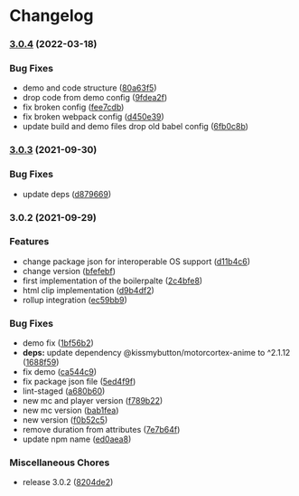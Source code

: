 # Changelog

### [3.0.4](https://www.github.com/donkeyclip/motorcortex-typewriting/compare/v3.0.3...v3.0.4) (2022-03-18)


### Bug Fixes

* demo and code structure ([80a63f5](https://www.github.com/donkeyclip/motorcortex-typewriting/commit/80a63f573bf7e2fdabb5ade334044d544ddcb8fb))
* drop code from demo config ([9fdea2f](https://www.github.com/donkeyclip/motorcortex-typewriting/commit/9fdea2f126fa4fe39ad5655c9a496bfedd0140d4))
* fix broken config ([fee7cdb](https://www.github.com/donkeyclip/motorcortex-typewriting/commit/fee7cdb08860e291cffef4c30cee2aa6d8b2b171))
* fix broken webpack config ([d450e39](https://www.github.com/donkeyclip/motorcortex-typewriting/commit/d450e3920d57a2eaddbb1a6895b712a2ffcab3b8))
* update build and demo files drop old babel config ([6fb0c8b](https://www.github.com/donkeyclip/motorcortex-typewriting/commit/6fb0c8b95cf281d00869d1477b810af8f31889c6))

### [3.0.3](https://www.github.com/donkeyclip/motorcortex-typewriting/compare/v3.0.2...v3.0.3) (2021-09-30)


### Bug Fixes

* update deps ([d879669](https://www.github.com/donkeyclip/motorcortex-typewriting/commit/d879669d22186d2017ed5389d0f785d2aea70f08))

### 3.0.2 (2021-09-29)


### Features

* change package json for interoperable OS support ([d11b4c6](https://www.github.com/donkeyclip/motorcortex-typewriting/commit/d11b4c626bc9ecbfdb6c7f67d1e862f0de5fc69b))
* change version ([bfefebf](https://www.github.com/donkeyclip/motorcortex-typewriting/commit/bfefebf9df6b71692f9b04c0a63cbbed6b45256d))
* first implementation of the boilerpalte ([2c4bfe8](https://www.github.com/donkeyclip/motorcortex-typewriting/commit/2c4bfe85e42ca7917792dc8dfba9ad67c8cd5bc6))
* html clip implementation ([d9b4df2](https://www.github.com/donkeyclip/motorcortex-typewriting/commit/d9b4df2a1eea5ffefde813de0a5b6a0119d5a449))
* rollup integration ([ec59bb9](https://www.github.com/donkeyclip/motorcortex-typewriting/commit/ec59bb9bbd7fe7131e7fb7fc3e16123494a1d989))


### Bug Fixes

* demo fix ([1bf56b2](https://www.github.com/donkeyclip/motorcortex-typewriting/commit/1bf56b2d2c1a1e46517d1993ec123e78c1fcba04))
* **deps:** update dependency @kissmybutton/motorcortex-anime to ^2.1.12 ([1688f59](https://www.github.com/donkeyclip/motorcortex-typewriting/commit/1688f59d1b44cf00066af98e337fdb8ec64c2520))
* fix demo ([ca544c9](https://www.github.com/donkeyclip/motorcortex-typewriting/commit/ca544c90bb1fa56010fab254827e539f3c908bab))
* fix package json file ([5ed4f9f](https://www.github.com/donkeyclip/motorcortex-typewriting/commit/5ed4f9f4e8d469839f1a421a248c759d0fa1e4fa))
* lint-staged ([a680b60](https://www.github.com/donkeyclip/motorcortex-typewriting/commit/a680b60defa5340d4cbfea502d3aae56618317e7))
* new mc and player version ([f789b22](https://www.github.com/donkeyclip/motorcortex-typewriting/commit/f789b22456231e649257e0e8016ebeab976c67d8))
* new mc version ([bab1fea](https://www.github.com/donkeyclip/motorcortex-typewriting/commit/bab1fea5caf014b2d3314eb5c05887f5fa5a3b51))
* new version ([f0b52c5](https://www.github.com/donkeyclip/motorcortex-typewriting/commit/f0b52c57f28495fa641ea1a5693e806b4b827b1e))
* remove duration from attributes ([7e7b64f](https://www.github.com/donkeyclip/motorcortex-typewriting/commit/7e7b64f5e404b5dc6647227639819d668fd136ca))
* update npm name ([ed0aea8](https://www.github.com/donkeyclip/motorcortex-typewriting/commit/ed0aea87843a15e46b5ec1ad654fe7ff8252a364))


### Miscellaneous Chores

* release 3.0.2 ([8204de2](https://www.github.com/donkeyclip/motorcortex-typewriting/commit/8204de242a5838fb42c6413b64314c0c2dfe0e15))
